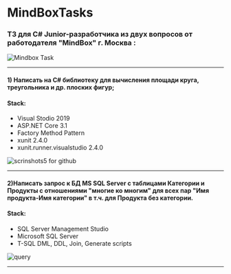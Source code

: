 # MindBoxTasks
### ТЗ для C# Junior-разработчика из двух вопросов  от работодателя "MindBox" г. Москва :
![Mindbox Task](https://user-images.githubusercontent.com/50864552/184179400-794f587a-867a-4069-81de-082cce31262d.PNG)
___________________
#### 1) Написать  на C# библиотеку для вычисления площади круга, треугольника и др. плоских фигур;
#### Stack:
+ Visual Stodio 2019
+ ASP.NET Core 3.1
+ Factory Method Pattern
+ xunit 2.4.0
+ xunit.runner.visualstudio 2.4.0

![scrinshots5 for github](https://user-images.githubusercontent.com/50864552/184180034-909d8e47-cf43-4f0c-83d3-390a8b7d8ba9.PNG)
__________________

#### 2)Написать запрос к БД MS SQL Server с таблицами Категории и Продукты с отношениями "многие ко многим" для всех пар "Имя продукта-Имя категории" в т.ч. для Продукта без категории.
#### Stack:
+ SQL Server Management Studio
+ Microsoft SQL Server
+ T-SQL DML, DDL, Join, Generate scripts

![query](https://user-images.githubusercontent.com/50864552/184182670-cceb5dfe-cb50-47a6-a520-89045c1e9171.PNG)
______________________________

